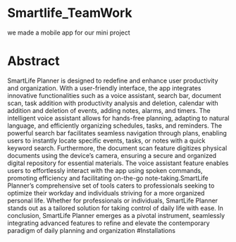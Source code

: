 # Smartlife_TeamWork
we made a mobile app for our mini project
# Abstract
SmartLife Planner is designed to redefine and enhance user productivity and organization. With a user-friendly interface, the app integrates innovative functionalities such as a voice assistant, search bar, document scan, task addition with productivity analysis and deletion, calendar with addition and deletion of events, adding notes, alarms, and timers. The intelligent voice assistant allows for hands-free planning, adapting to natural language, and efficiently organizing schedules, tasks, and reminders. The powerful search bar facilitates seamless navigation through plans, enabling users to instantly locate specific events, tasks, or notes with a quick keyword search. Furthermore, the document scan feature digitizes physical documents using the device’s camera, ensuring a secure and organized digital repository for essential materials. The voice assistant feature enables users to effortlessly interact with the app using spoken commands, promoting efficiency and facilitating on-the-go note-taking.SmartLife Planner’s comprehensive set of tools caters to professionals seeking to optimize their workday and individuals striving for a more organized personal life. Whether for professionals or individuals, SmartLife Planner stands out as a tailored solution for taking control of daily life with ease. In conclusion, SmartLife Planner emerges as a pivotal instrument, seamlessly integrating advanced features to refine and elevate the contemporary paradigm of daily planning and organization
#Installations
